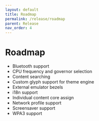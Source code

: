 ```yaml
---
layout: default
title: Roadmap
permalink: /release/roadmap
parent: Release
nav_order: 4
---
```


# Roadmap
- Bluetooth support
- CPU frequency and governor selection
- Content searching
- Custom glyph support for theme engine
- External emulator bezels
- i18n support
- Individual content core assign
- Network profile support
- Screensaver support
- WPA3 support